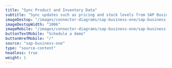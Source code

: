 ```yaml
---
title: "Sync Product and Inventory Data"
subtitle: "Sync updates such as pricing and stock levels from SAP Business One to your sales channel(s)."
imageDestop: "/images/connector-diagrams/sap-business-one/sap-business-1-desk.svg"
imageDestopWidth: "1006"
imageMobile: "/images/connector-diagrams/sap-business-one/sap-business-1-mobile.svg"
buttonTextMobile: "Schedule a demo"
buttonHrefMobile: "/"
source: "sap-business-one"
type: "source-content"
headless: true
weight: 1
---
```


